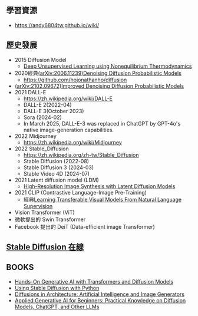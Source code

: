 ## 學習資源
- https://andy6804tw.github.io/wiki/
## 歷史發展
- 2015 Diffusion Model
  - [Deep Unsupervised Learning using Nonequilibrium Thermodynamics](https://proceedings.mlr.press/v37/sohl-dickstein15.pdf)
- 2020經典[(arXiv:2006.11239)Denoising Diffusion Probabilistic Models](https://arxiv.org/abs/2006.11239)
  - https://github.com/hojonathanho/diffusion 
- [(arXiv:2102.09672)Improved Denoising Diffusion Probabilistic Models](https://arxiv.org/abs/2102.09672)
- 2021 DALL-E
  - https://zh.wikipedia.org/wiki/DALL-E
  - DALL-E 2(2022-04)
  - DALL-E 3(October 2023)
  - Sora (2024-02)
  - In March 2025, DALL-E-3 was replaced in ChatGPT by GPT-4o's native image-generation capabilities.
- 2022 Midjourney
  - https://zh.wikipedia.org/wiki/Midjourney 
- 2022 Stable_Diffusion
  - https://zh.wikipedia.org/zh-tw/Stable_Diffusion
  - Stable Diffusion (2022-08)
  - Stable Diffusion 3 (2024-03)
  - Stable Video 4D (2024-07)
- 2021 Latent diffusion model (LDM)
  - [High-Resolution Image Synthesis with Latent Diffusion Models](https://arxiv.org/abs/2112.10752) 
- 2021 CLIP (Contrastive Language-Image Pre-Training)
  - 經典[Learning Transferable Visual Models From Natural Language Supervision](https://arxiv.org/abs/2103.00020) 
- Vision Transformer (ViT)
- 微軟提出的 Swin Transformer
- Facebook 提出的 DeiT (Data-efficient image Transformer) 

## [Stable Diffusion 在線](https://stablediffusionweb.com/zh-tw)
## BOOKS
- [Hands-On Generative AI with Transformers and Diffusion Models](https://learning.oreilly.com/library/view/hands-on-generative-ai/9781098149239/)
- [Using Stable Diffusion with Python](https://learning.oreilly.com/library/view/using-stable-diffusion/9781835086377/)
- [Diffusions in Architecture: Artificial Intelligence and Image Generators](https://learning.oreilly.com/library/view/diffusions-in-architecture/9781394191772/)
- [Applied Generative AI for Beginners: Practical Knowledge on Diffusion Models, ChatGPT, and Other LLMs]()
